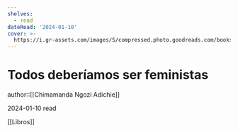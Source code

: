 ```yaml
---
shelves:
  - read
dateRead: '2024-01-10'
cover: >-
  https://i.gr-assets.com/images/S/compressed.photo.goodreads.com/books/1705275710l/40783641._SY475_.jpg
---
```

# Todos deberíamos ser feministas

author::[[Chimamanda Ngozi Adichie]]

2024-01-10
read

[[Libros]]